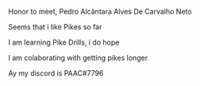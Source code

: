 Honor to meet, Pedro Alcântara Alves De Carvalho Neto

Seems that i like Pikes so far

I am learning Pike Drills, i do hope

I am colaborating with getting pikes longer

Ay my discord is PAAC#7796
<!---
PedroDAlcantara/PedroDAlcantara is a ✨ special ✨ repository because its `README.md` (this file) appears on your GitHub profile.
You can click the Preview link to take a look at your changes.
--->
